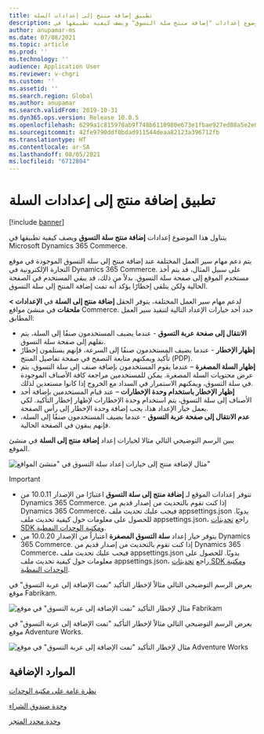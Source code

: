 ```yaml
---
title: تطبيق إضافة منتج إلى إعدادات السلة
description: يتناول هذا الموضوع إعدادات "إضافة منتج سلة التسوق" ويصف كيفية تطبيقها في Microsoft Dynamics 365 Commerce.
author: anupamar-ms
ms.date: 07/08/2021
ms.topic: article
ms.prod: ''
ms.technology: ''
audience: Application User
ms.reviewer: v-chgri
ms.custom: ''
ms.assetid: ''
ms.search.region: Global
ms.author: anupamar
ms.search.validFrom: 2019-10-31
ms.dyn365.ops.version: Release 10.0.5
ms.openlocfilehash: 6299a1c815978ab9f748b6110980e673e1fbae927ed08a5e2e080f89ef063115
ms.sourcegitcommit: 42fe9790ddf0bdad911544deaa82123a396712fb
ms.translationtype: HT
ms.contentlocale: ar-SA
ms.lasthandoff: 08/05/2021
ms.locfileid: "6712804"
---
```

# <a name="apply-add-product-to-cart-settings"></a>تطبيق إضافة منتج إلى إعدادات السلة

[!include [banner](includes/banner.md)]

يتناول هذا الموضوع إعدادات **إضافة منتج سلة التسوق** ويصف كيفية تطبيقها في Microsoft Dynamics 365 Commerce.

يتم دعم مهام سير العمل المختلفة عند إضافة منتج إلى سلة التسوق الموجودة في موقع التجارة الإلكترونية في Dynamics 365 Commerce. على سبيل المثال، قد يتم أخذ مستخدم الموقع إلى صفحة سلة التسوق. بدلاً من ذلك، قد يبقي المستخدم في الصفحة الحالية ولكن يتلقى إخطارًا يؤكد أنه تمت إضافة المنتج إلى سلة التسوق.

لدعم مهام سير العمل المختلفة، يتوفر الحقل **إضافة منتج إلى السلة** في **الإعدادات \> ملحقات** في منشئ مواقع Commerce. حدد أحد خيارات الإعداد التالية لتنفيذ سير العمل المطابق:

- **الانتقال إلى صفحة عربة التسوق** - عندما يضيف المستخدمون صنفًا إلى السلة، يتم نقلهم إلى صفحة سلة التسوق.
- **إظهار الإخطار** - عندما يضيف المستخدمون صنفًا إلى السرعة، فإنهم يستلمون إخطارً تأكيد ويمكنهم متابعة التصفح في صفحة تفاصيل المنتج (PDP).
- **إظهار السلة المصغرة** – عندما يقوم المستخدمون بإضافة صنف إلى سلة التسوق، يتم عرض محتويات السلة المصغرة. يمكن للمستخدمين مراجعة كافة الأصناف الموجودة في سلة التسوق، ويمكنهم الاستمرار في السداد مع الخروج إذا كانوا مستعدين لذلك.
- **إظهار الإخطار باستخدام وحدة الإخطارات** – عند قيام المستخدمين بإضافة أحد الأصناف إلى سلة التسوق، يتم استخدام وحدة الإخطارات لإظهار إخطار التأكيد. لكي يعمل خيار الإعداد هذا، يجب إضافة وحدة الإخطار إلى رأس الصفحة.
- **عدم الانتقال إلى صفحة عربة التسوق** - عندما يضيف المستخدمون صنفًا إلى السلة، فإنهم يبقون في الصفحة الحالية.

يبين الرسم التوضيحي التالي مثالا لخيارات إعداد **إضافة منتج إلى السلة** في منشئ الموقع.

![مثال لإضافة منتج إلى خيارات إعداد سلة التسوق في "منشئ المواقع"](./media/AW_sitesettings.PNG)

> [!IMPORTANT]
> - تتوفر إعدادات الموقع لـ **إضافة منتج إلى سلة التسوق** اعتبارًا من الإصدار 10.0.11 من Dynamics 365 Commerce. إذا كنت تقوم بالتحديث من إصدار قديم من Dynamics 365 Commerce، فيجب عليك تحديث ملف appsettings.json يدويًا. للحصول على معلومات حول كيفية تحديث ملف appsettings.json، راجع [تحديثات SDK ومكتبة الوحدات النمطية](e-commerce-extensibility/sdk-updates.md#update-the-appsettingsjson-file).
> - يتوفر خيار إعداد **سلة التسوق المصغرة** اعتباراً من الإصدار 10.0.20 من Dynamics 365 Commerce. إذا كنت تقوم بالتحديث من إصدار قديم من Dynamics 365 Commerce، فيجب عليك تحديث ملف appsettings.json يدويًا. للحصول على معلومات حول كيفية تحديث ملف appsettings.json، راجع [تحديثات SDK ومكتبة الوحدات النمطية](e-commerce-extensibility/sdk-updates.md#update-the-appsettingsjson-file).

يعرض الرسم التوضيحي التالي مثالاً لإخطار التأكيد "تمت الإضافة إلى عربة التسوق" في موقع Fabrikam.

![مثال لإخطار التأكيد "تمت الإضافة إلى عربة التسوق" في موقع Fabrikam](./media/ecommerce-addtocart-notifications.PNG)

يعرض الرسم التوضيحي التالي مثالاً لإخطار التأكيد "تمت الإضافة إلى عربة التسوق" في موقع Adventure Works.

![مثال لإخطار التأكيد "تمت الإضافة إلى عربة التسوق" في موقع Adventure Works](./media/AW_minicart.PNG)

## <a name="additional-resources"></a>الموارد الإضافية

[نظرة عامة على مكتبة الوحدات](starter-kit-overview.md)

[وحدة صندوق الشراء](add-buy-box.md)

[وحدة محدد المتجر](store-selector.md)
